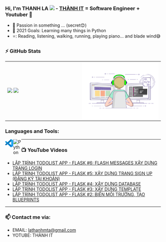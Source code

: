 ### Hi, I'm THANH LA <img src="https://media.giphy.com/media/hvRJCLFzcasrR4ia7z/giphy.gif" width="25px"> -  [THÀNH IT][website] = Software Engineer + Youtuber 🌻  


- 🔭 Passion in something ... (secret😊)
- 💪 2021 Goals: Learning many things in Python
- ⭐: Reading, listening, walking, running, playing piano... and blade wind😅

### :zap: GitHub Stats

<table>
<tr>
  <td width="48%">
    <img src="https://github-readme-stats.vercel.app/api?username=ThanhLa1802&show_icons=true&hide=contribs,issues&hide_border=true" />
    <img src="https://github-readme-stats.vercel.app/api/top-langs/?username=ThanhLa1802&layout=compact&show_icons=true&hide_border=true" />
  </td>
  <td width="52%"><img alt="gif" align="right" src=".github/assets/coding-freak.gif"/></td>
</tr>
<table>

### Languages and Tools:
<img align="left" alt="Visual Studio Code" width="26px" src="https://raw.githubusercontent.com/github/explore/80688e429a7d4ef2fca1e82350fe8e3517d3494d/topics/visual-studio-code/visual-studio-code.png" />
<img align="left" alt="Python" width="26px" src="https://upload.wikimedia.org/wikipedia/commons/thumb/0/0a/Python.svg/1200px-Python.svg.png" /> 

---

### 📺 YouTube Videos

<!-- YOUTUBE:START -->
- [LẬP TRÌNH TODOLIST APP - FLASK #6: FLASH MESSAGES XÂY DỰNG TRANG LOGIN](https://www.youtube.com/watch?v=S3vIftKd4PY)
- [LẬP TRÌNH TODOLIST APP - FLASK #5: XÂY DỰNG TRANG SIGN UP &lpar;ĐĂNG KÝ TÀI KHOẢN&rpar;](https://www.youtube.com/watch?v=_JoesmZSF24)
- [LẬP TRÌNH TODOLIST APP - FLASK #4: XÂY DỰNG DATABASE](https://www.youtube.com/watch?v=_oz2UhecP54)
- [LẬP TRÌNH TODOLIST APP - FLASK #3: XÂY DỰNG TEMPLATE](https://www.youtube.com/watch?v=vmuG4JpGpYY)
- [LẬP TRÌNH TODOLIST APP - FLASK #2: BIẾN MÔI TRƯỜNG, TẠO BLUEPRINTS](https://www.youtube.com/watch?v=cK1LmZTEX6w)
<!-- YOUTUBE:END -->

---

### 📫 Contact me via:
- EMAIL: lathanhmta@gmail.com
- YOTUBE: THÀNH IT

[website]: https://www.youtube.com/channel/UC9L5_YMFz8JfBeQtUic8-3A
